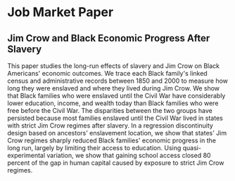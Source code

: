 # Job Market Paper
## Jim Crow and Black Economic Progress After Slavery
This paper studies the long-run effects of slavery and Jim Crow on Black Americans' economic outcomes. We trace each Black family's linked census and administrative records between 1850 and 2000 to measure how long they were enslaved and where they lived during Jim Crow. We show that Black families who were enslaved until the Civil War have considerably lower education, income, and wealth today than Black families who were free before the Civil War. The disparities between the two groups have persisted because most families enslaved until the Civil War lived in states with strict Jim Crow regimes after slavery. In a regression discontinuity design based on ancestors' enslavement location, we show that states' Jim Crow regimes sharply reduced Black families' economic progress in the long run, largely by limiting their access to education. Using quasi-experimental variation, we show that gaining school access closed 80 percent of the gap in human capital caused by exposure to strict Jim Crow regimes.
